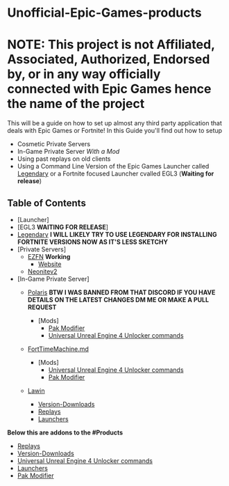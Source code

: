 # Unofficial-Epic-Games-products

# NOTE: This project is not Affiliated, Associated, Authorized, Endorsed by, or in any way officially connected with Epic Games hence the name of the project

This will be a guide on how to set up almost any third party application that deals with Epic Games or Fortnite!
In this Guide you'll find out how to setup 
* Cosmetic Private Servers
* In-Game Private Server *With a Mod*
* Using past replays on old clients
* Using a Command Line Version of the Epic Games Launcher called [Legendary](https://github.com/Jawschamp/Unofficial-Epic-Games-products/blob/master/Legendary/README.md) or a Fortnite focused Launcher cvalled EGL3 (**Waiting for release**)

## Table of Contents
- [Launcher]
- [EGL3 **WAITING FOR RELEASE**]
- [Legendary](https://github.com/Jawschamp/Non-Official-Epic-Games-products/blob/master/Legendary/README.md) **I WILL LIKELY TRY TO USE LEGENDARY FOR INSTALLING FORTNITE VERSIONS NOW AS IT'S LESS SKETCHY**
- [Private Servers]
  - [EZFN](https://github.com/Jawschamp/FortnitePrivateServersGuide/blob/master/EZFN/README.md) **Working**
    - [Website](https://ezfn.net)
  - [Neonitev2](https://github.com/Jawschamp/FortnitePrivateServersGuide/blob/master/NeoNite/README.md)
- [In-Game Private Server]
  - [Polaris](https://github.com/Jawschamp/FortnitePrivateServersGuide/blob/master/Polaris/README.md) **BTW I WAS BANNED FROM THAT DISCORD IF YOU HAVE DETAILS ON THE LATEST CHANGES DM ME OR MAKE A PULL REQUEST**
    - [Mods]
      - [Pak Modifier](https://github.com/Jawschamp/FortnitePrivateServersGuide/tree/master/Paks)
      - [Universal Unreal Engine 4 Unlocker commands](https://github.com/Jawschamp/FortnitePrivateServersGuide/blob/master/UUUClient/Console-Unlocker.txt)

  - [FortTimeMachine.md](https://github.com/Jawschamp/FortnitePrivateServersGuide/blob/master/Lawin/FortTimeMachine/LawinFortTimeMachine.md)
    - [Mods]
      - [Universal Unreal Engine 4 Unlocker commands](https://github.com/Jawschamp/FortnitePrivateServersGuide/blob/master/UUUClient/Console-Unlocker.txt)
      - [Pak Modifier](https://github.com/Jawschamp/FortnitePrivateServersGuide/tree/master/Paks)
  - [Lawin](https://github.com/Jawschamp/FortnitePrivateServersGuide/tree/master/Lawin)
    - [Version-Downloads](https://github.com/Jawschamp/FortnitePrivateServersGuide/blob/master/Lawin/Version-Downloads.md)
    - [Replays](https://github.com/Jawschamp/FortnitePrivateServersGuide/blob/master/Lawin/FortTimeMachine/Replay/README.md)
    - [Launchers](https://github.com/Jawschamp/FortnitePrivateServersGuide/blob/master/Lawin/Launchers.md)

**Below this are addons to the #Products**
- [Replays](https://github.com/Jawschamp/FortnitePrivateServersGuide/blob/master/Lawin/FortTimeMachine/Replay/README.md)
- [Version-Downloads](https://github.com/Jawschamp/FortnitePrivateServersGuide/blob/master/Lawin/Version-Downloads.md)
- [Universal Unreal Engine 4 Unlocker commands](https://github.com/Jawschamp/FortnitePrivateServersGuide/blob/master/UUUClient/Console-Unlocker.txt)
- [Launchers](https://github.com/Jawschamp/FortnitePrivateServersGuide/blob/master/Lawin/Launchers.md)
- [Pak Modifier](https://github.com/Jawschamp/FortnitePrivateServersGuide/tree/master/Paks)
